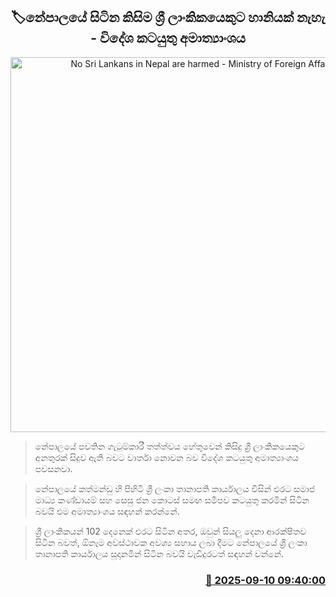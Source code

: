 <p align='center'><b><h2 align='center' title='No Sri Lankans in Nepal are harmed - Ministry of Foreign Affairs'>🏷නේපාලයේ සිටින කිසිම ශ්‍රී ලාංකිකයෙකුට හානියක් නැහැ - විදේශ කටයුතු අමාත්‍යාංශය</h2></b></p>
<p align='center'><img src='https://helakuru.sgp1.cdn.digitaloceanspaces.com/esana/images/lib/nepal-srilanka-tio.jpg' width='600' alt='No Sri Lankans in Nepal are harmed - Ministry of Foreign Affairs'></p>

> නේපාලයේ පවතින ගැටුම්කාරී තත්ත්වය හේතුවෙන් කිසිදු ශ්‍රී ලාංකිකයෙකුට අනතුරක් සිදුව ඇති බවට වාර්තා නොවන බව විදේශ කටයුතු අමාත්‍යාංශය පවසනවා.

> නේපාලයේ කත්මන්ඩු හි පිහිටි ශ්‍රී ලංකා තානාපති කාර්යාලය විසින් එරට සමාජ මාධ්‍ය කණ්ඩායම් සහ සෙසු ජන කොටස් සමඟ සමීපව කටයුතු කරමින් සිටින බවයි එම අමාත්‍යාංශය සඳහන් කරන්නේ.

> ශ්‍රී ලාංකිකයන් 102 දෙනෙක් එරට සිටින අතර, ඔවුන් සියලු දෙනා ආරක්ෂිතව සිටින බවත්, ඕනෑම අවස්ථාවක අවශ්‍ය සහාය ලබා දීමට නේපාලයේ ශ්‍රී ලංකා තානාපති කාර්යාලය සූදානමින් සිටින බවයි වැඩිදුරටත් සඳහන් වන්නේ.



<h3 align='right'><a href='https://www.helakuru.lk/esana/p/113476/'>📅 2025-09-10 09:40:00</a></h3>
